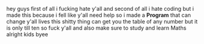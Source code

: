 hey guys first of all i fucking hate y'all and second of all i hate coding but i made this because i fell like y'all need help so i made a **Program** that can change y'all lives this shitty thing can get you the table of any number but it is only till ten so fuck y'all and also make sure to study and learn Maths alright kids byee
